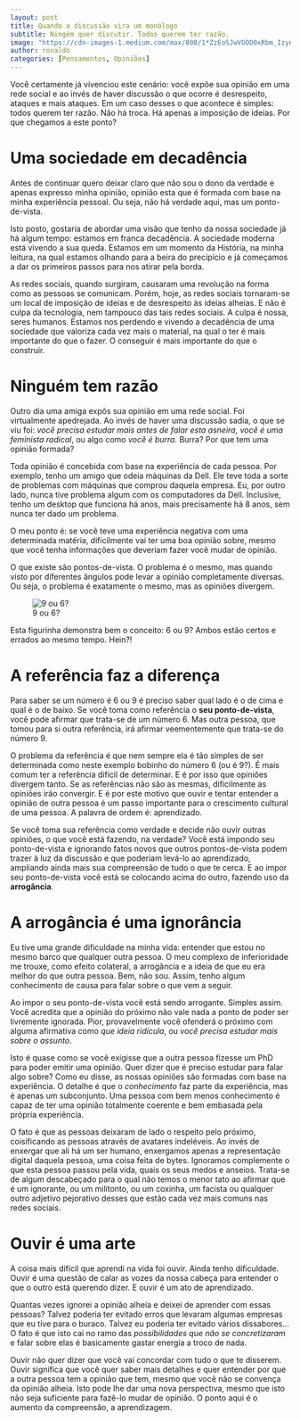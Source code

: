 ```yaml
---
layout: post
title: Quando a discussão vira um monólogo
subtitle: Ningém quer discutir. Todos querem ter razão.
image: "https://cdn-images-1.medium.com/max/800/1*ZzEoSJwVGOO0xRbm_Izyew.jpeg"
author: ronaldo
categories: [Pensamentos, Opiniões]
---
```


Você certamente já vivenciou este cenário: você expõe sua opinião em uma rede
social e ao invés de haver discussão o que ocorre é desrespeito, ataques e mais
ataques. Em um caso desses o que acontece é simples: todos querem ter razão. Não
há troca. Há apenas a imposição de ideias. Por que chegamos a este ponto?

# Uma sociedade em decadência

Antes de continuar quero deixar claro que não sou o dono da verdade e apenas
expresso minha opinião, opinião esta que é formada com base na minha experiência
pessoal. Ou seja, não há verdade aqui, mas um ponto-de-vista.

Isto posto, gostaria de abordar uma visão que tenho da nossa sociedade já há
algum tempo: estamos em franca decadência. A sociedade moderna está vivendo a
sua queda. Estamos em um momento da História, na minha leitura, na qual estamos
olhando para a beira do precipício e já começamos a dar os primeiros passos para
nos atirar pela borda.

As redes sociais, quando surgiram, causaram uma revolução na forma como as
pessoas se comunicam. Porém, hoje, as redes sociais tornaram-se um local de
imposição de ideias e de desrespeito às ideias alheias. E não é culpa da
tecnologia, nem tampouco das tais redes sociais. A culpa é nossa, seres humanos.
Estamos nos perdendo e vivendo a decadência de uma sociedade que valoriza cada
vez mais o material, na qual o ter é mais importante do que o fazer. O conseguir
é mais importante do que o construir.

# Ninguém tem razão

Outro dia uma amiga expôs sua opinião em uma rede social. Foi virtualmente
apedrejada. Ao invés de haver uma discussão sadia, o que se viu foi: *você
precisa estudar mais antes de falar esta asneira, você é uma feminista radical*,
ou algo como *você é burra.* Burra? Por que tem uma opinião formada?

Toda opinião é concebida com base na experiência de cada pessoa. Por exemplo,
tenho um amigo que odeia máquinas da Dell. Ele teve toda a sorte de problemas
com máquinas que comprou daquela empresa. Eu, por outro lado, nunca tive
problema algum com os computadores da Dell. Inclusive, tenho um desktop que
funciona há anos, mais precisamente há 8 anos, sem nunca ter dado um problema.

O meu ponto é: se você teve uma experiência negativa com uma determinada
matéria, dificilmente vai ter uma boa opinião sobre, mesmo que você tenha
informações que deveriam fazer você mudar de opinião.

O que existe são pontos-de-vista. O problema é o mesmo, mas quando visto por
diferentes ângulos pode levar a opinião completamente diversas. Ou seja, o
problema é exatamente o mesmo, mas as opiniões divergem.

<figure>
<img src="https://cdn-images-1.medium.com/max/800/1*LjHp-NtxJDObEwFO9R0MSw.jpeg" alt="9 ou 6?" class="graf-image" /><figcaption>9 ou 6?</figcaption>
</figure>

Esta figurinha demonstra bem o conceito: 6 ou 9? Ambos estão certos e errados ao
mesmo tempo. Hein?!

# A referência faz a diferença

Para saber se um número é 6 ou 9 é preciso saber qual lado é o de cima e qual é
o de baixo. Se você toma como referência o **seu ponto-de-vista**, você pode
afirmar que trata-se de um número 6. Mas outra pessoa, que tomou para si outra
referência, irá afirmar veementemente que trata-se do número 9.

O problema da referência é que nem sempre ela é tão simples de ser determinada
como neste exemplo bobinho do número 6 (ou é 9?). É mais comum ter a referência
difícil de determinar. E é por isso que opiniões divergem tanto. Se as
referências não são as mesmas, dificilmente as opiniões irão convergir. E é por
este motivo que ouvir e tentar entender a opinião de outra pessoa é um passo
importante para o crescimento cultural de uma pessoa. A palavra de ordem é:
aprendizado.

Se você toma sua referência como verdade e decide não ouvir outras opiniões, o
que você está fazendo, na verdade? Você está impondo seu ponto-de-vista e
ignorando fatos novos que outros pontos-de-vista podem trazer à luz da discussão
e que poderiam levá-lo ao aprendizado, ampliando ainda mais sua compreensão de
tudo o que te cerca. E ao impor seu ponto-de-vista você está se colocando acima
do outro, fazendo uso da **arrogância**.

# A arrogância é uma ignorância

Eu tive uma grande dificuldade na minha vida: entender que estou no mesmo barco
que qualquer outra pessoa. O meu complexo de inferioridade me trouxe, como
efeito colateral, a arrogância e a ideia de que eu era melhor do que outra
pessoa. Bem, não sou. Assim, tenho algum conhecimento de causa para falar sobre
o que vem a seguir.

Ao impor o seu ponto-de-vista você está sendo arrogante. Simples assim. Você
acredita que a opinião do próximo não vale nada a ponto de poder ser livremente
ignorada. Pior, provavelmente você ofenderá o próximo com alguma afirmativa como
*que ideia ridícula*, ou *você precisa estudar mais sobre o assunto*.

Isto é quase como se você exigisse que a outra pessoa fizesse um PhD para poder
emitir uma opinião. Quer dizer que é preciso estudar para falar algo sobre? Como
eu disse, as nossas opiniões são formadas com base na experiência. O detalhe é
que o *conhecimento* faz parte da experiência, mas é apenas um subconjunto. Uma
pessoa com bem menos conhecimento é capaz de ter uma opinião totalmente coerente
e bem embasada pela própria experiência.

O fato é que as pessoas deixaram de lado o respeito pelo próximo, coisificando
as pessoas através de avatares indeléveis. Ao invés de enxergar que ali há um
ser humano, enxergamos apenas a representação digital daquela pessoa, uma coisa
feita de bytes. Ignoramos complemente o que esta pessoa passou pela vida, quais
os seus medos e anseios. Trata-se de algum descabeçado para o qual não temos o
menor tato ao afirmar que é um ignorante, ou um militonto, ou um coxinha, um
facista ou qualquer outro adjetivo pejorativo desses que estão cada vez mais
comuns nas redes sociais.

# Ouvir é uma arte

A coisa mais difícil que aprendi na vida foi ouvir. Ainda tenho dificuldade.
Ouvir é uma questão de calar as vozes da nossa cabeça para entender o que o
outro está querendo dizer. E ouvir é um ato de aprendizado.

Quantas vezes ignorei a opinião alheia e deixei de aprender com essas pessoas?
Talvez poderia ter evitado erros que levaram algumas empresas que eu tive para o
buraco. Talvez eu poderia ter evitado vários dissabores… O fato é que isto cai
no ramo das *possibilidades que não se concretizaram* e falar sobre elas é
basicamente gastar energia a troco de nada.

Ouvir não quer dizer que você vai concordar com tudo o que te disserem. Ouvir
significa que você quer saber mais detalhes e quer entender por que a outra
pessoa tem a opinião que tem, mesmo que você não se convença da opinião alheia.
Isto pode lhe dar uma nova perspectiva, mesmo que isto não seja suficiente para
fazê-lo mudar de opinião. O ponto aqui é o aumento da compreensão, a
aprendizagem.
